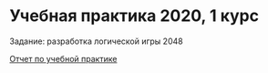 # Учебная практика 2020, 1 курс
Задание: разработка логической игры 2048

[Отчет по учебной практике](https://docs.google.com/document/d/1iDT2feYj1XJbegwS2DiarDVuMVGRgBKRNJbKMGbkcFE/edit?usp=sharing)
